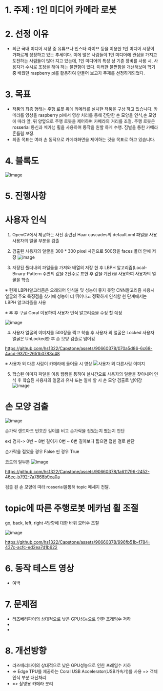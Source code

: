 # 1. 주제 : 1인 미디어 카메라 로봇

# 2. 선정 이유 
- 최근 국내 미디어 시장 중 유튜브나 인스타 라이브 등을 이용한  1인 미디어 시장이 가파르게 성장하고 있는 추세이다.
  이에 많은 사람들이 1인 미디어에 관심을 가지고 도전하는 사람들이 많아 지고 있는데, 
  1인 미디어의 특성 상 기존 장비를 사용 시, 사용자가 수시로 조정을 해야 하는 불편함이 있다.
  이러한 불편함을 개선해보며 학기중 배웠던 raspberry pi를 활용하여 만들어 보고자 주제를 선정하게되었다.


# 3. 목표
- 작품의 최종 형태는 주행 로봇 위에 카메라를 설치한 작품을 구상 하고 있습니다.
  카메라를 영상을 raspberry pi에서 영상 처리를 통해 간단한 손 모양을 인식,손 모양에 따라 앞, 뒤 양옆으로 주행 로봇을 제어하며 카메라의 거리를 조절.
  주행 로봇은 rosserial 통신과 메카넘 휠을 사용하여 동작을 원할 하게 수행. 짐벌을 통한 카메라 흔들림 보정.
- 최종 목표는 여러 손 동작으로 카메라화면을 제어하는 것을 목표로 하고 있습니다.


# 4. 블록도
![image](https://github.com/hs1322/Capstone/assets/90660378/68f28db6-8f0c-4b60-b62d-b70d43eacd5c)


# 5. 진행사항

# 사용자 인식

1. OpenCV에서 제공하는 사전 훈련된 Haar cascades의 default.xml 파일을 사용 사용자의 얼굴 부분을 검출
2. 검출된 사용자의 얼굴을 300 * 300 pixel 사진으로 500장을 faces 폴더 안에 저장
![image](https://github.com/hs1322/Capstone/assets/90660378/d7f3a851-4eeb-47a8-883c-241b28337679)

3. 저장된 폴더내의 파일들을 가져와 배열의 저장 한 후 LBPH 알고리즘(Local-Binary-Pattern 주변의 값을 2진수로 표현 후 값을 계산)을 사용하여 사용자의 얼굴을 학습

 ※ 현재 LBPH알고리즘은 오래되어 인식율 및 성능이 좋지 못함 CNN알고리즘 사용시 얼굴의 주요 특징점을 찾기에 성능이 더 뛰어나고 정확하게 인식함 현 단계에서는 LBPH 알고리즘을 사용
 
 ※ 추 후 구글 Coral 이용하여 사용자 인식 알고리즘을 수정 할 예정

![image](https://github.com/hs1322/Capstone/assets/90660378/f17f7833-fe30-41f8-99a9-019b610e3c0b)

4. 사용자 얼굴의 이미지를 500장을 찍고 학습 후 사용자 외 얼굴은 Locked 사용자 얼굴은 UnLocked한 후 손 모양 검출로 넘어감

https://github.com/hs1322/Capstone/assets/90660378/070a5d86-6c68-4acd-9370-2651b0783c48

※ 사용자 외 다른 사람이 카메라에 들어올 시 영상
  ![사용자 외 다른사람 이미지](https://github.com/hs1322/Capstone/assets/90660378/92f2ab9b-7792-4588-9a12-279e16e32e29)

5. 학습된 이미지 파일을 이용 웹캠을 통하여 실시간으로 사용자의 얼굴을 찾아내어 인식 후 학습된 사용자의 얼굴과 유사 또는 일치 할 시 손 모양 검출로 넘어감
![image](https://github.com/hs1322/Capstone/assets/90660378/516c71e5-3e18-4f69-bde0-4cb3b12fc088)


# 손 모양 검출
![image](https://github.com/hs1322/Capstone/assets/90660378/ff2d0525-3d36-456b-91ff-31ae05bf0aa5)

손가락 랜드마크 번호간 길이를 비교 손가락을 접었는지 폈는지 판단

ex) 검지-> 0번 ~ 8번 길이가 0번 ~ 6번 길이보다 짧으면 접힌 걸로 판단

손가락을 접었을 경우 False 핀 경우 True

코드의 일부분
![image](https://github.com/hs1322/Capstone/assets/90660378/f118d931-c088-4b79-9e34-f74e7cda5a39)

https://github.com/hs1322/Capstone/assets/90660378/fa611796-2452-46ec-b792-7a7868b9ea0a

검출 된 손 모양에 따라 rosserial을통해 topic 메세지 전달. 


# topic에 따른 주행로봇 메카넘 휠 조절
go, back, left, right 4방향에 대한 바퀴 모터수 조절

![image](https://github.com/hs1322/Capstone/assets/90660378/26a4280d-9111-493a-89ec-4711124e0d12)


https://github.com/hs1322/Capstone/assets/90660378/996fb51b-f784-437c-acfc-ed2ea7d1b622


# 6. 동작 테스트 영상

- 여백


# 7. 문제점
 - 라즈베리파이의 상대적으로 낮은 GPU성능으로 인한 프레임수 저하
 - 
 - 
# 8. 개선방향
 - 라즈베리파이의 상대적으로 낮은 GPU성능으로 인한 프레임수 저하
 - => Edge TPU를 제공하는 Coral USB Accelerator(USB가속기)를 사용 => 객체인식 부분 대신처리
 - => 촬영용 카메라 분리
